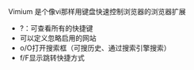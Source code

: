 Vimium 是个像vi那样用键盘快速控制浏览器的浏览器扩展

<!-- feature -->

- ?：可查看所有的快捷键
- 可以定义忽略启用的网站
- o/O打开搜索框（可搜历史、通过搜索引擎搜索）
- f/F显示跳转快捷方式